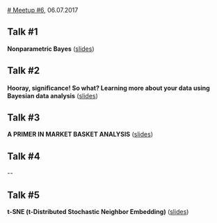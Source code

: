 [# Meetup #6](https://www.meetup.com/de-DE/Data-Science-Meetup-Muenster/events/240443032/), 06.07.2017

## Talk #1


**Nonparametric Bayes** ([slides](ep2017.pdf))

## Talk #2


**Hooray, signiﬁcance! So what? Learning more about your data using Bayesian data analysis** ([slides](datasciencemeetup_slides.pdf))

## Talk #3


**A PRIMER IN MARKET BASKET ANALYSIS** ([slides](2017-07-06_Market_Basket_Analysis_Tobias_Pfaff.pdf))

## Talk #4


--

## Talk #5


**t-SNE	(t-Distributed	Stochastic Neighbor	Embedding)** ([slides](t-SNE.pdf))
